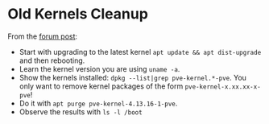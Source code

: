 # Old Kernels Cleanup

From the [forum
post](https://forum.proxmox.com/threads/clean-old-kernels.42040/#post-204417):

* Start with upgrading to the latest kernel `apt update && apt dist-upgrade` and
then rebooting.
* Learn the kernel version you are using `uname -a`.
* Show the kernels installed:  `dpkg --list|grep pve-kernel.*-pve`.
You only want to remove kernel packages of the form `pve-kernel-x.xx.xx-x-pve`!
* Do it with `apt purge pve-kernel-4.13.16-1-pve`.
* Observe the results with `ls -l /boot`
